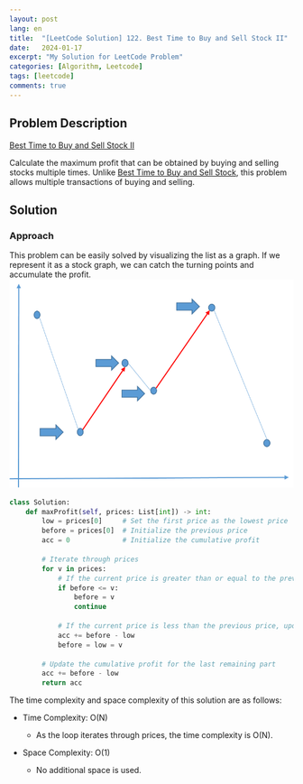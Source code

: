 ```yaml
---
layout: post
lang: en
title:  "[LeetCode Solution] 122. Best Time to Buy and Sell Stock II"
date:   2024-01-17
excerpt: "My Solution for LeetCode Problem"
categories: [Algorithm, Leetcode]
tags: [leetcode]
comments: true
---
```


## Problem Description
[Best Time to Buy and Sell Stock II](https://leetcode.com/problems/best-time-to-buy-and-sell-stock-ii/description/?envType=study-plan-v2&envId=top-interview-150)

Calculate the maximum profit that can be obtained by buying and selling stocks multiple times. Unlike [Best Time to Buy and Sell Stock](https://leetcode.com/problems/best-time-to-buy-and-sell-stock/description/?envType=study-plan-v2&envId=top-interview-150), this problem allows multiple transactions of buying and selling.

## Solution
### Approach
This problem can be easily solved by visualizing the list as a graph. If we represent it as a stock graph, we can catch the turning points and accumulate the profit.
![Graph](/assets/img/2024-01-17/leetcode122.png)

```python
class Solution:
    def maxProfit(self, prices: List[int]) -> int:
        low = prices[0]     # Set the first price as the lowest price
        before = prices[0]  # Initialize the previous price
        acc = 0             # Initialize the cumulative profit

        # Iterate through prices
        for v in prices:
            # If the current price is greater than or equal to the previous price, continue
            if before <= v:
                before = v
                continue

            # If the current price is less than the previous price, update the cumulative profit and set the lowest and previous prices to the current price
            acc += before - low
            before = low = v

        # Update the cumulative profit for the last remaining part
        acc += before - low
        return acc
```

The time complexity and space complexity of this solution are as follows:

* Time Complexity: O(N)
  - As the loop iterates through prices, the time complexity is O(N).

* Space Complexity: O(1)
  - No additional space is used.
